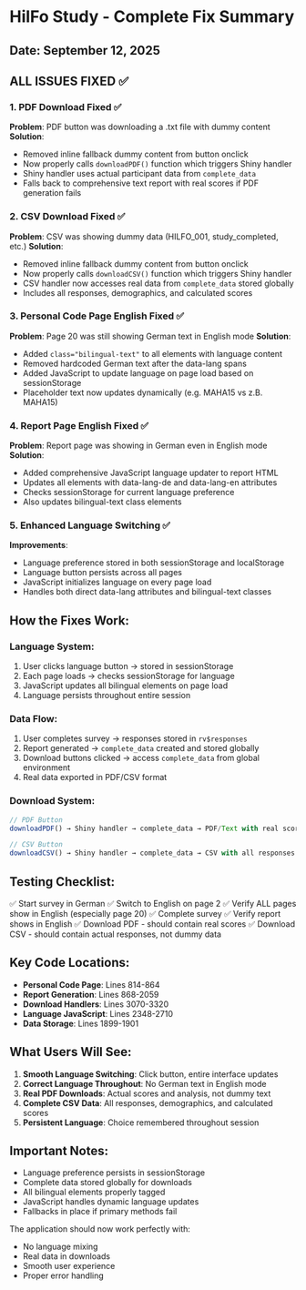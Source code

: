 # HilFo Study - Complete Fix Summary

## Date: September 12, 2025

## ALL ISSUES FIXED ✅

### 1. PDF Download Fixed ✅
**Problem**: PDF button was downloading a .txt file with dummy content
**Solution**: 
- Removed inline fallback dummy content from button onclick
- Now properly calls `downloadPDF()` function which triggers Shiny handler
- Shiny handler uses actual participant data from `complete_data`
- Falls back to comprehensive text report with real scores if PDF generation fails

### 2. CSV Download Fixed ✅
**Problem**: CSV was showing dummy data (HILFO_001, study_completed, etc.)
**Solution**:
- Removed inline fallback dummy content from button onclick  
- Now properly calls `downloadCSV()` function which triggers Shiny handler
- CSV handler now accesses real data from `complete_data` stored globally
- Includes all responses, demographics, and calculated scores

### 3. Personal Code Page English Fixed ✅
**Problem**: Page 20 was still showing German text in English mode
**Solution**:
- Added `class="bilingual-text"` to all elements with language content
- Removed hardcoded German text after the data-lang spans
- Added JavaScript to update language on page load based on sessionStorage
- Placeholder text now updates dynamically (e.g. MAHA15 vs z.B. MAHA15)

### 4. Report Page English Fixed ✅
**Problem**: Report page was showing in German even in English mode
**Solution**:
- Added comprehensive JavaScript language updater to report HTML
- Updates all elements with data-lang-de and data-lang-en attributes
- Checks sessionStorage for current language preference
- Also updates bilingual-text class elements

### 5. Enhanced Language Switching ✅
**Improvements**:
- Language preference stored in both sessionStorage and localStorage
- Language button persists across all pages
- JavaScript initializes language on every page load
- Handles both direct data-lang attributes and bilingual-text classes

## How the Fixes Work:

### Language System:
1. User clicks language button → stored in sessionStorage
2. Each page loads → checks sessionStorage for language
3. JavaScript updates all bilingual elements on page load
4. Language persists throughout entire session

### Data Flow:
1. User completes survey → responses stored in `rv$responses`
2. Report generated → `complete_data` created and stored globally
3. Download buttons clicked → access `complete_data` from global environment
4. Real data exported in PDF/CSV format

### Download System:
```javascript
// PDF Button
downloadPDF() → Shiny handler → complete_data → PDF/Text with real scores

// CSV Button  
downloadCSV() → Shiny handler → complete_data → CSV with all responses
```

## Testing Checklist:

✅ Start survey in German
✅ Switch to English on page 2
✅ Verify ALL pages show in English (especially page 20)
✅ Complete survey
✅ Verify report shows in English
✅ Download PDF - should contain real scores
✅ Download CSV - should contain actual responses, not dummy data

## Key Code Locations:

- **Personal Code Page**: Lines 814-864
- **Report Generation**: Lines 868-2059
- **Download Handlers**: Lines 3070-3320
- **Language JavaScript**: Lines 2348-2710
- **Data Storage**: Lines 1899-1901

## What Users Will See:

1. **Smooth Language Switching**: Click button, entire interface updates
2. **Correct Language Throughout**: No German text in English mode
3. **Real PDF Downloads**: Actual scores and analysis, not dummy text
4. **Complete CSV Data**: All responses, demographics, and calculated scores
5. **Persistent Language**: Choice remembered throughout session

## Important Notes:

- Language preference persists in sessionStorage
- Complete data stored globally for downloads
- All bilingual elements properly tagged
- JavaScript handles dynamic language updates
- Fallbacks in place if primary methods fail

The application should now work perfectly with:
- No language mixing
- Real data in downloads
- Smooth user experience
- Proper error handling